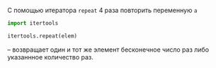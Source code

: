С помощью итератора `repeat` 4 раза повторить переменную `a`

```python
import itertools

itertools.repeat(elem)
```
 – возвращает один и тот же элемент бесконечное число раз либо указаннное количество раз.